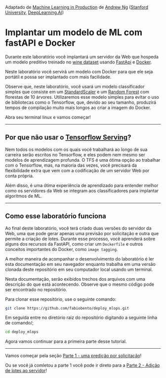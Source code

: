 Adaptado de [Machine Learning in Production](https://www.deeplearning.ai/courses/machine-learning-in-production/) de [Andrew Ng](https://www.deeplearning.ai/)  ([Stanford University](http://online.stanford.edu/), [DeepLearning.AI](https://www.deeplearning.ai/))

# Implantar um modelo de ML com fastAPI e Docker

Durante este laboratório você implantará um servidor da Web que hospeda um modelo preditivo treinado no [wine dataset](https://scikit-learn.org/stable/modules/generated/sklearn.datasets.load_wine.html#sklearn.datasets.load_wine) usando [FastApi](https://fastapi.tiangolo.com/) e [Docker](https://www.docker.com/).

Neste laboratório você servirá um modelo com Docker para que ele seja portátil e possa ser implantado com mais facilidade.

Observe que, neste laboratório, você usará um modelo classificador simples que consiste em um  [StandardScaler](https://scikit-learn.org/stable/modules/generated/sklearn.preprocessing.StandardScaler.html) e um [Random Forest](https://scikit-learn.org/stable/modules/generated/sklearn.ensemble.RandomForestClassifier.html) com florestas de 10 árvores. Utilizaremos esse modelo simples para evitar o uso de bibliotecas como o Tensorflow, que, devido ao seu tamanho, produzirá tempos de compilação muito mais longos ao criar a imagem do Docker.


Abra seu terminal linux e vamos começar!

----
## Por que não usar o [Tensorflow Serving](../../../1%20-%20Serviço%20de%20modelo-introdução/week1-ungraded-labs/C4_W1_Lab_3_TFS.ipynb)?

Nem todos os modelos com os quais você trabalhará ao longo de sua carreira serão escritos no Tensorflow, e eles podem nem mesmo ser modelos de aprendizagem profunda. O TFS é uma ótima opção ao trabalhar com o Tensorflow, mas, na maioria das vezes, você precisará da flexibilidade extra que vem com a codificação de um servidor Web por conta própria.

Além disso, é uma ótima experiência de aprendizado para entender melhor como os servidores da Web se integram aos classificadores para implantar algoritmos de ML.

----


## Como esse laboratório funciona

Ao final deste laboratório, você terá criado duas versões do servidor da Web, uma que pode gerar apenas uma previsão por solicitação e outra que permite a criação de lotes. Durante esse processo, você aprenderá sobre alguns dos recursos da FastAPI, como criar um `Dockerfile` e outros conceitos importantes do Docker, como `image tagging`.

A melhor maneira de acompanhar o desenvolvimento do laboratório é ler esta documentação em seu navegador enquanto trabalha em uma versão clonada deste repositório em seu computador local usando um terminal.

Nesta documentação, serão exibidos trechos dos arquivos com uma descrição do que está acontecendo. Observe que o mesmo código pode ser encontrado no repositório.

Para clonar esse repositório, use o seguinte comando:

```bash
git clone https://github.com/fabiobento/deploy_mlops.git
```
Em seguida entre no diretório raiz do repositório digitando a seguinte linha de comando/;

```bash
cd deploy_mlops
```

Agora vamos continuar para a primeira parte desse tutorial.
 
--------

Vamos começar pela seção [Parte 1 - uma predição por solicitação](./no-batch/README.md)!

Ou se você já comletou a parte 1 você pode ir direto para a [Parte 2 - Adição de lotes ao servidor](./with-batch/README.md)!

